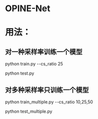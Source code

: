 # OPINE-Net 

# 用法：

## 对一种采样率训练一个模型
python train.py --cs_ratio 25

python test.py


## 对多种采样率只训练一个模型
python train_multiple.py --cs_ratio 10,25,50

python test_multiple.py


